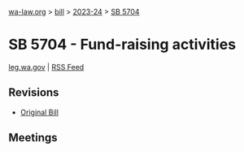 [wa-law.org](/) > [bill](/bill/) > [2023-24](/bill/2023-24/) > [SB 5704](/bill/2023-24/sb/5704/)

# SB 5704 - Fund-raising activities
[leg.wa.gov](https://app.leg.wa.gov/billsummary?BillNumber=5704&Year=2023&Initiative=false) | [RSS Feed](./rss.xml)

## Revisions
* [Original Bill](1/)

## Meetings